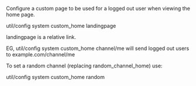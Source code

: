 Configure a custom page to be used for a logged out user when viewing the home page.

util/config system custom_home landingpage

landingpage is a relative link.

EG, util/config system custom_home channel/me will send logged out users to example.com/channel/me

To set a random channel (replacing random_channel_home) use:

util/config system custom_home random

